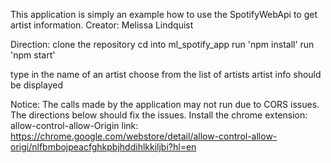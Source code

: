 This application is simply an example how to use the SpotifyWebApi to get artist information.
Creator: Melissa Lindquist

Direction:
clone the repository
cd into ml_spotify_app
run 'npm install'
run 'npm start'

type in the name of an artist
choose from the list of artists
artist info should be displayed

Notice:
The calls made by the application may not run due to CORS issues. The directions below should fix the issues.
Install the chrome extension: allow-control-allow-Origin
link: https://chrome.google.com/webstore/detail/allow-control-allow-origi/nlfbmbojpeacfghkpbjhddihlkkiljbi?hl=en
